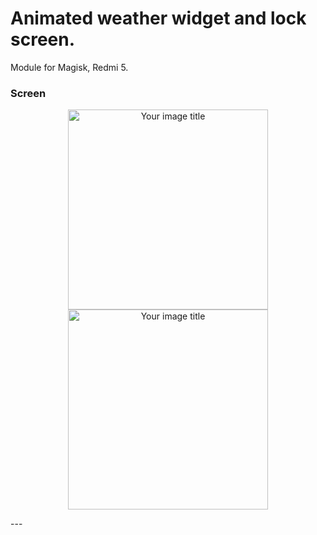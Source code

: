 # Animated weather widget and lock screen.
Module for Magisk, Redmi 5.

### Screen
<p align="center">
<img src="https://i.imgur.com/V2U7dFU.jpg" alt="Your image title" width="320"/>   <img src="https://i.imgur.com/QQuFUEZ.jpg" alt="Your image title" width="320"/>
</p>
---
